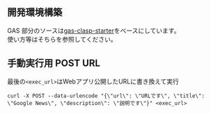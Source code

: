 ## 開発環境構築
GAS 部分のソースは[gas-clasp-starter](https://github.com/howdy39/gas-clasp-starter)をベースにしています。  
使い方等はそちらを参照してください。

## 手動実行用 POST URL
最後の`<exec_url>`はWebアプリ公開したURLに書き換えて実行

```
curl -X POST --data-urlencode "{\"url\": \"URLです\", \"title\": \"Google News\", \"description\": \"説明です\"}" <exec_url>
```
